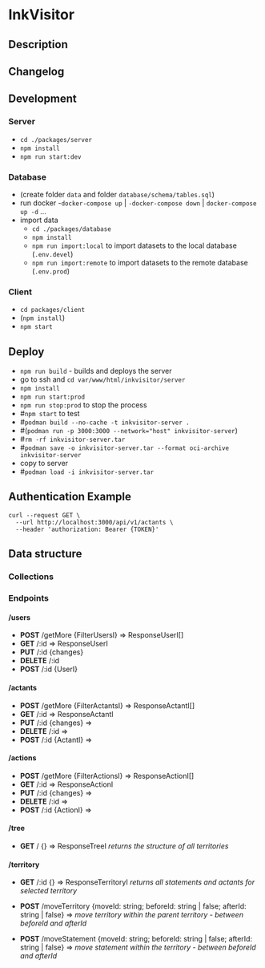 # InkVisitor

## Description

## Changelog

## Development

### Server

-   `cd ./packages/server`
-   `npm install`
-   `npm run start:dev`

### Database

-   (create folder `data` and folder `database/schema/tables.sql`)
-   run docker -`docker-compose up` | `-docker-compose down` | `docker-compose up -d` ...
-   import data
    -   `cd ./packages/database`
    -   `npm install`
    -   `npm run import:local` to import datasets to the local database (`.env.devel`)
    -   `npm run import:remote` to import datasets to the remote database (`.env.prod`)

### Client

-   `cd packages/client`
-   (`npm install`)
-   `npm start`

## Deploy

-   `npm run build` - builds and deploys the server
-   go to ssh and `cd var/www/html/inkvisitor/server`
-   `npm install`
-   `npm run start:prod`
-   `npm run stop:prod` to stop the process
-   #`npm start` to test
-   #`podman build --no-cache -t inkvisitor-server .`
-   #(`podman run -p 3000:3000 --network="host" inkvisitor-server`)
-   #`rm -rf inkvisitor-server.tar`
-   #`podman save -o inkvisitor-server.tar --format oci-archive inkvisitor-server`
-   copy to server
-   #`podman load -i inkvisitor-server.tar`

## Authentication Example

```shell
curl --request GET \
  --url http://localhost:3000/api/v1/actants \
  --header 'authorization: Bearer {TOKEN}'
```

## Data structure

### Collections

### Endpoints

#### /users

-   **POST** /getMore {FilterUsersI} => ResponseUserI[]
-   **GET** /:id => ResponseUserI
-   **PUT** /:id {changes}
-   **DELETE** /:id
-   **POST** /:id {UserI}

#### /actants

-   **POST** /getMore {FilterActantsI} => ResponseActantI[]
-   **GET** /:id => ResponseActantI
-   **PUT** /:id {changes} =>
-   **DELETE** /:id =>
-   **POST** /:id {ActantI} =>

#### /actions

-   **POST** /getMore {FilterActionsI} => ResponseActionI[]
-   **GET** /:id => ResponseActionI
-   **PUT** /:id {changes} =>
-   **DELETE** /:id =>
-   **POST** /:id {ActionI} =>

#### /tree

-   **GET** /
    {}
    => ResponseTreeI
    _returns the structure of all territories_

#### /territory

-   **GET** /:id
    {}
    => ResponseTerritoryI
    _returns all statements and actants for selected territory_

-   **POST** /moveTerritory
    {moveId: string; beforeId: string | false; afterId: string | false}
    =>
    _move territory within the parent territory - between beforeId and afterId_

-   **POST** /moveStatement
    {moveId: string; beforeId: string | false; afterId: string | false}
    =>
    _move statement within the territory - between beforeId and afterId_

<!-- #### /territories

_to be discussed!_

-   **getOne: ResponseTerritoryI** returns territory by id, all territories exactly one level below and the path to the root territory, all statements with this territory and all its actants
-   **putOne**
-   **deleteOne**
-   **postOne**

#### /statements

_to be discussed_

-   **getOne: ResponseStatementI**
-   **putOne**
-   **deleteOne**
-   **postOne** -->
